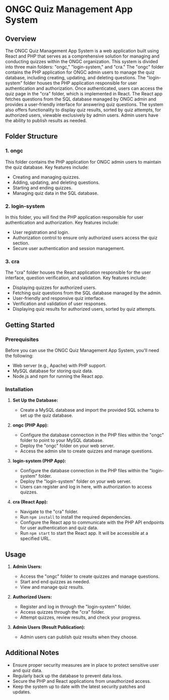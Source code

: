 # ONGC Quiz Management App System

## Overview
The ONGC Quiz Management App System is a web application built using React and PHP that serves as a comprehensive solution for managing and conducting quizzes within the ONGC organization. This system is divided into three main folders: "ongc," "login-system," and "cra." The "ongc" folder contains the PHP application for ONGC admin users to manage the quiz database, including creating, updating, and deleting questions. The "login-system" folder houses the PHP application responsible for user authentication and authorization. Once authenticated, users can access the quiz page in the "cra" folder, which is implemented in React. The React app fetches questions from the SQL database managed by ONGC admin and provides a user-friendly interface for answering quiz questions. The system also offers functionality to display quiz results, sorted by quiz attempts, for authorized users, viewable exclusively by admin users. Admin users have the ability to publish results as needed.

## Folder Structure

### 1. ongc
This folder contains the PHP application for ONGC admin users to maintain the quiz database. Key features include:
- Creating and managing quizzes.
- Adding, updating, and deleting questions.
- Starting and ending quizzes.
- Managing quiz data in the SQL database.

### 2. login-system
In this folder, you will find the PHP application responsible for user authentication and authorization. Key features include:
- User registration and login.
- Authorization control to ensure only authorized users access the quiz section.
- Secure user authentication and session management.

### 3. cra
The "cra" folder houses the React application responsible for the user interface, question verification, and validation. Key features include:
- Displaying quizzes for authorized users.
- Fetching quiz questions from the SQL database managed by the admin.
- User-friendly and responsive quiz interface.
- Verification and validation of user responses.
- Displaying quiz results for authorized users, sorted by quiz attempts.

## Getting Started

### Prerequisites
Before you can use the ONGC Quiz Management App System, you'll need the following:
- Web server (e.g., Apache) with PHP support.
- MySQL database for storing quiz data.
- Node.js and npm for running the React app.

### Installation

1. **Set Up the Database:**
   - Create a MySQL database and import the provided SQL schema to set up the quiz database.

2. **ongc (PHP App):**
   - Configure the database connection in the PHP files within the "ongc" folder to point to your MySQL database.
   - Deploy the "ongc" folder on your web server.
   - Access the admin site to create quizzes and manage questions.

3. **login-system (PHP App):**
   - Configure the database connection in the PHP files within the "login-system" folder.
   - Deploy the "login-system" folder on your web server.
   - Users can register and log in here, with authorization to access quizzes.

4. **cra (React App):**
   - Navigate to the "cra" folder.
   - Run `npm install` to install the required dependencies.
   - Configure the React app to communicate with the PHP API endpoints for user authentication and quiz data.
   - Run `npm start` to start the React app. It will be accessible at a specified URL.

## Usage

1. **Admin Users:**
   - Access the "ongc" folder to create quizzes and manage questions.
   - Start and end quizzes as needed.
   - View and manage quiz results.

2. **Authorized Users:**
   - Register and log in through the "login-system" folder.
   - Access quizzes through the "cra" folder.
   - Attempt quizzes, review results, and check your progress.

3. **Admin Users (Result Publication):**
   - Admin users can publish quiz results when they choose.

## Additional Notes

- Ensure proper security measures are in place to protect sensitive user and quiz data.
- Regularly back up the database to prevent data loss.
- Secure the PHP and React applications from unauthorized access.
- Keep the system up to date with the latest security patches and updates.
